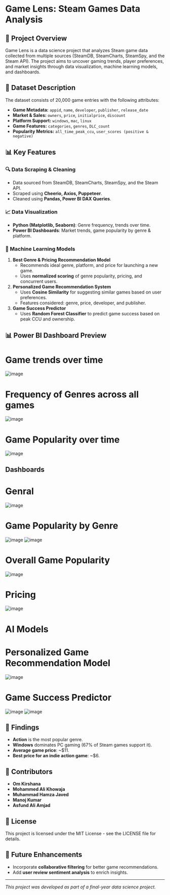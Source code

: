 # Game Lens: Steam Games Data Analysis

## 📌 Project Overview
Game Lens is a data science project that analyzes Steam game data collected from multiple sources (SteamDB, SteamCharts, SteamSpy, and the Steam API). The project aims to uncover gaming trends, player preferences, and market insights through data visualization, machine learning models, and dashboards.

## 📂 Dataset Description
The dataset consists of 20,000 game entries with the following attributes:
- **Game Metadata:** `appid`, `name`, `developer`, `publisher`, `release_date`
- **Market & Sales:** `owners`, `price`, `initialprice`, `discount`
- **Platform Support:** `windows`, `mac`, `linux`
- **Game Features:** `categories`, `genres`, `DLC_count`
- **Popularity Metrics:** `all_time_peak_ccu`, `user_scores (positive & negative)`

## 📊 Key Features
### 🔍 Data Scraping & Cleaning
- Data sourced from SteamDB, SteamCharts, SteamSpy, and the Steam API.
- Scraped using **Cheerio, Axios, Puppeteer**.
- Cleaned using **Pandas, Power BI DAX Queries**.

### 📈 Data Visualization
- **Python (Matplotlib, Seaborn)**: Genre frequency, trends over time.
- **Power BI Dashboards**: Market trends, game popularity by genre & platform.

### 🤖 Machine Learning Models
1. **Best Genre & Pricing Recommendation Model**
   - Recommends ideal genre, platform, and price for launching a new game.
   - Uses **normalized scoring** of genre popularity, pricing, and concurrent users.
2. **Personalized Game Recommendation System**
   - Uses **Cosine Similarity** for suggesting similar games based on user preferences.
   - Features considered: genre, price, developer, and publisher.
3. **Game Success Predictor**
   - Uses **Random Forest Classifier** to predict game success based on peak CCU and ownership.

## 📊 Power BI Dashboard Preview
# Game trends over time
![image](https://github.com/user-attachments/assets/f55a9bcf-9123-4b66-9eb0-1914bd7ffaec)

# Frequency of Genres across all games
![image](https://github.com/user-attachments/assets/aa9a336f-4a04-4fa9-bd52-5e5dbde461ce)

# Game Popularity over time
![image](https://github.com/user-attachments/assets/0734a663-430f-40d7-8a0a-190597d573b1)

## Dashboards
# Genral 
![image](https://github.com/user-attachments/assets/1ddf6215-36d9-4e19-9b17-df0be3793604)

# Game Popularity by Genre 
![image](https://github.com/user-attachments/assets/6b514d79-d8f2-42fd-844a-27465b0df174)
![image](https://github.com/user-attachments/assets/5a093001-3af4-4757-b312-c19f86e5e143)

# Overall Game Popularity
![image](https://github.com/user-attachments/assets/9d244c74-09a9-4356-a84e-4d7e629a9a6a)

# Pricing
![image](https://github.com/user-attachments/assets/8009cdae-6257-4661-ac23-f73c177bf93a)

# AI Models
# Personalized Game Recommendation Model
![image](https://github.com/user-attachments/assets/e3476557-ee66-4e75-bd87-6438ba374368)

# Game Success Predictor
![image](https://github.com/user-attachments/assets/610665a3-4d53-4cf2-a82c-935f110b719b)
![image](https://github.com/user-attachments/assets/6a6051c9-64c7-4886-b354-c7ddc4cac92f)







## 📌 Findings
- **Action** is the most popular genre.
- **Windows** dominates PC gaming (67% of Steam games support it).
- **Average game price**: ~$11.
- **Best price for an indie action game**: ~$6.

## 📌 Contributors
- **Om Kirshana** 
- **Mohammed Ali Khowaja** 
- **Muhammad Hamza Javed** 
- **Manoj Kumar** 
- **Asfund Ali Amjad** 

## 📜 License
This project is licensed under the MIT License - see the LICENSE file for details.

## 🚀 Future Enhancements
- Incorporate **collaborative filtering** for better game recommendations.
- Add **user review sentiment analysis** to enrich insights.

---
_This project was developed as part of a final-year data science project._

